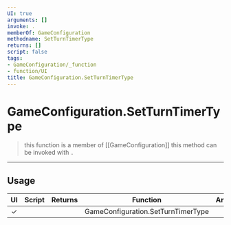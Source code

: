 ```yaml
---
UI: true
arguments: []
invoke: .
memberOf: GameConfiguration
methodname: SetTurnTimerType
returns: []
script: false
tags:
- GameConfiguration/_function
- function/UI
title: GameConfiguration.SetTurnTimerType
---
```

# GameConfiguration.SetTurnTimerType
> this function is a member of [[GameConfiguration]]
> this method can be invoked with `.`
-----
## Usage
|  UI | Script | Returns | Function | Arguments |
|:---:|:------:|-------:|:--------:|:---------|
|✓| ||GameConfiguration.SetTurnTimerType||
